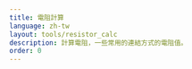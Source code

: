 ```yaml
---
title: 電阻計算
language: zh-tw
layout: tools/resistor_calc
description: 計算電阻，一些常用的連結方式的電阻值。
order: 0
---
```


